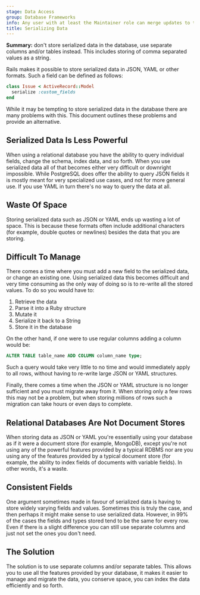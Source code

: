 ```yaml
---
stage: Data Access
group: Database Frameworks
info: Any user with at least the Maintainer role can merge updates to this content. For details, see https://docs.gitlab.com/development/development_processes/#development-guidelines-review.
title: Serializing Data
---
```


**Summary:** don't store serialized data in the database, use separate columns
and/or tables instead. This includes storing of comma separated values as a
string.

Rails makes it possible to store serialized data in JSON, YAML or other formats.
Such a field can be defined as follows:

```ruby
class Issue < ActiveRecord::Model
  serialize :custom_fields
end
```

While it may be tempting to store serialized data in the database there are many
problems with this. This document outlines these problems and provide an
alternative.

## Serialized Data Is Less Powerful

When using a relational database you have the ability to query individual
fields, change the schema, index data, and so forth. When you use serialized data
all of that becomes either very difficult or downright impossible. While
PostgreSQL does offer the ability to query JSON fields it is mostly meant for
very specialized use cases, and not for more general use. If you use YAML in
turn there's no way to query the data at all.

## Waste Of Space

Storing serialized data such as JSON or YAML ends up wasting a lot of space.
This is because these formats often include additional characters (for example, double
quotes or newlines) besides the data that you are storing.

## Difficult To Manage

There comes a time where you must add a new field to the serialized
data, or change an existing one. Using serialized data this becomes difficult
and very time consuming as the only way of doing so is to re-write all the
stored values. To do so you would have to:

1. Retrieve the data
1. Parse it into a Ruby structure
1. Mutate it
1. Serialize it back to a String
1. Store it in the database

On the other hand, if one were to use regular columns adding a column would be:

```sql
ALTER TABLE table_name ADD COLUMN column_name type;
```

Such a query would take very little to no time and would immediately apply to
all rows, without having to re-write large JSON or YAML structures.

Finally, there comes a time when the JSON or YAML structure is no longer
sufficient and you must migrate away from it. When storing only a few rows
this may not be a problem, but when storing millions of rows such a migration
can take hours or even days to complete.

## Relational Databases Are Not Document Stores

When storing data as JSON or YAML you're essentially using your database as if
it were a document store (for example, MongoDB), except you're not using any of the
powerful features provided by a typical RDBMS nor are you using any of the
features provided by a typical document store (for example, the ability to index fields
of documents with variable fields). In other words, it's a waste.

## Consistent Fields

One argument sometimes made in favour of serialized data is having to store
widely varying fields and values. Sometimes this is truly the case, and then
perhaps it might make sense to use serialized data. However, in 99% of the cases
the fields and types stored tend to be the same for every row. Even if there is
a slight difference you can still use separate columns and just not set the ones
you don't need.

## The Solution

The solution is to use separate columns and/or separate tables.
This allows you to use all the features provided by your database, it
makes it easier to manage and migrate the data, you conserve space, you can
index the data efficiently and so forth.
